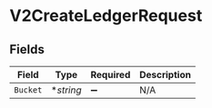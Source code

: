 # V2CreateLedgerRequest


## Fields

| Field              | Type               | Required           | Description        |
| ------------------ | ------------------ | ------------------ | ------------------ |
| `Bucket`           | **string*          | :heavy_minus_sign: | N/A                |